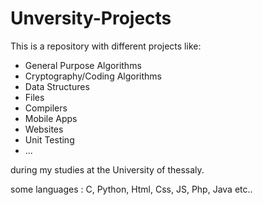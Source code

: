 # Unversity-Projects
This is a repository with different projects like:
* General Purpose Algorithms 
* Cryptography/Coding Algorithms 
* Data Structures 
* Files 
* Compilers
* Mobile Apps 
* Websites 
* Unit Testing
* ...

during my studies at the University of thessaly.

some languages : C, Python, Html, Css, JS, Php, Java etc..
